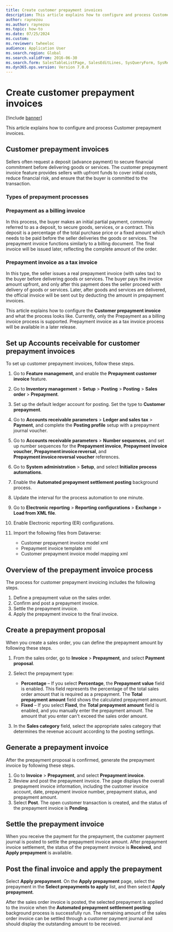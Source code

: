 ```yaml
--- 
title: Create customer prepayment invoices
description: This article explains how to configure and process Customer prepayment invoices.
author: raynezou
ms.author: raynezou
ms.topic: how-to
ms.date: 07/25/2024
ms.custom:
ms.reviewer: twheeloc
audience: Application User
ms.search.region: Global
ms.search.validFrom: 2016-06-30
ms.search.form: SalesTableListPage, SalesEditLines, SysQueryForm, SysRecurrence
ms.dyn365.ops.version: Version 7.0.0 
---
```


# Create customer prepayment invoices

[!include [banner](../../includes/banner.md)]

This article explains how to configure and process Customer prepayment invoices.

## Customer prepayment invoices

Sellers often request a deposit (advance payment) to secure financial commitment before delivering goods or services. The customer prepayment invoice feature provides sellers with upfront funds to cover initial costs, reduce financial risk, and ensure that the buyer is committed to the transaction. 

### Types of prepayment processes 

### Prepayment as a billing invoice

In this process, the buyer makes an initial partial payment, commonly referred to as a deposit, to secure goods, services, or a contract. This deposit is a percentage of the total purchase price or a fixed amount which needs to be paid before the seller deliveries the goods or services. The prepayment invoice functions similarly to a billing document. The final invoice will be issued later, reflecting the complete amount of the order. 

### Prepayment invoice as a tax invoice 

In this type, the seller issues a real prepayment invoice (with sales tax) to the buyer before delivering goods or services. The buyer pays the invoice amount upfront, and only after this payment does the seller proceed with delivery of goods or services. Later, after goods and services are delivered, the official invoice will be sent out by deducting the amount in prepayment invoices.  

This article explains how to configure the **Customer prepayment invoice** and what the process looks like. Currently, only the Prepayment as a billing invoice process is supported. Prepayment invoice as a tax invoice process will be available in a later release.  

## Set up Accounts receivable for customer prepayment invoices

To set up customer prepayment invoices, follow these steps.

1. Go to **Feature management**, and enable the **Prepayment customer invoice** feature.
2. Go to **Inventory management** \> **Setup** \> **Posting** \> **Posting** \> **Sales order** \> **Prepayment**.
3. Set up the default ledger account for posting. Set the type to **Customer prepayment**.
4. Go to **Accounts receivable parameters** \> **Ledger and sales tax** \> **Payment**, and complete the **Posting profile** setup with a prepayment journal voucher.
5. Go to **Accounts receivable parameters** \> **Number sequences**, and set up number sequences for the **Prepayment invoice**, **Prepayment invoice voucher**, **Prepayment invoice reversal**, and **Prepayment invoice reversal voucher** references.
6. Go to **System administration** \> **Setup**, and select **Initialize process automations**.
7. Enable the **Automated prepayment settlement posting** background process.
8. Update the interval for the process automation to one minute.
9. Go to **Electronic reporting** \> **Reporting configurations** \> **Exchange** \> **Load from XML file**.
10. Enable Electronic reporting (ER) configurations.
11. Import the following files from Dataverse:

    - Customer prepayment invoice model xml
    - Prepayment invoice template xml
    - Customer prepayment invoice model mapping xml

## Overview of the prepayment invoice process

The process for customer prepayment invoicing includes the following steps.

1. Define a prepayment value on the sales order.
2. Confirm and post a prepayment invoice.
3. Settle the prepayment invoice.
4. Apply the prepayment invoice to the final invoice.

## Create a prepayment proposal

When you create a sales order, you can define the prepayment amount by following these steps.

1. From the sales order, go to **Invoice** \> **Prepayment**, and select **Payment proposal**.
2. Select the prepayment type:

    - **Percentage** – If you select **Percentage**, the **Prepayment value** field is enabled. This field represents the percentage of the total sales order amount that is required as a prepayment. The **Total prepayment amount** field shows the calculated prepayment amount.
    - **Fixed** – If you select **Fixed**, the **Total prepayment amount** field is enabled, and you manually enter the prepayment amount. The amount that you enter can't exceed the sales order amount.

3. In the **Sales category** field, select the appropriate sales category that determines the revenue account according to the posting settings.

## Generate a prepayment invoice

After the prepayment proposal is confirmed, generate the prepayment invoice by following these steps.

1. Go to **Invoice** \> **Prepayment**, and select **Prepayment invoice**.
2. Review and post the prepayment invoice. The page displays the overall prepayment invoice information, including the customer invoice account, date, prepayment invoice number, prepayment status, and prepayment amount.
3. Select **Post**. The open customer transaction is created, and the status of the prepayment invoice is **Pending**.

## Settle the prepayment invoice

When you receive the payment for the prepayment, the customer payment journal is posted to settle the prepayment invoice amount. After prepayment invoice settlement, the status of the prepayment invoice is **Received**, and **Apply prepayment** is available.

## Post the final invoice and apply the prepayment

Select **Apply prepayment**. On the **Apply prepayment** page, select the prepayment in the **Select prepayments to apply** list, and then select **Apply prepayment**.

After the sales order invoice is posted, the selected prepayment is applied to the invoice when the **Automated prepayment settlement posting** background process is successfully run. The remaining amount of the sales order invoice can be settled through a customer payment journal and should display the outstanding amount to be received. 
